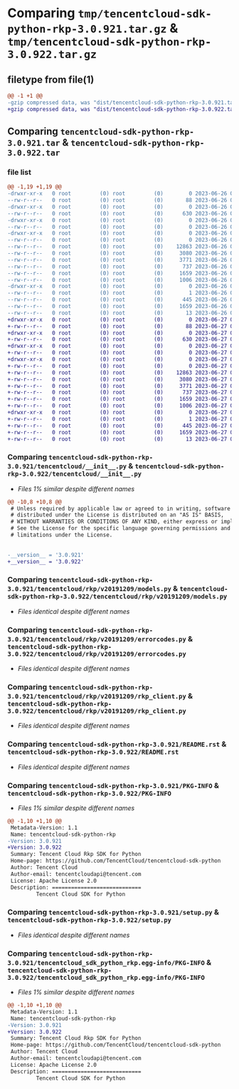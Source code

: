# Comparing `tmp/tencentcloud-sdk-python-rkp-3.0.921.tar.gz` & `tmp/tencentcloud-sdk-python-rkp-3.0.922.tar.gz`

## filetype from file(1)

```diff
@@ -1 +1 @@
-gzip compressed data, was "dist/tencentcloud-sdk-python-rkp-3.0.921.tar", last modified: Mon Jun 26 00:30:45 2023, max compression
+gzip compressed data, was "dist/tencentcloud-sdk-python-rkp-3.0.922.tar", last modified: Tue Jun 27 00:31:07 2023, max compression
```

## Comparing `tencentcloud-sdk-python-rkp-3.0.921.tar` & `tencentcloud-sdk-python-rkp-3.0.922.tar`

### file list

```diff
@@ -1,19 +1,19 @@
-drwxr-xr-x   0 root         (0) root         (0)        0 2023-06-26 00:30:45.000000 tencentcloud-sdk-python-rkp-3.0.921/
--rw-r--r--   0 root         (0) root         (0)       88 2023-06-26 00:30:45.000000 tencentcloud-sdk-python-rkp-3.0.921/setup.cfg
-drwxr-xr-x   0 root         (0) root         (0)        0 2023-06-26 00:30:45.000000 tencentcloud-sdk-python-rkp-3.0.921/tencentcloud/
--rw-r--r--   0 root         (0) root         (0)      630 2023-06-26 00:30:45.000000 tencentcloud-sdk-python-rkp-3.0.921/tencentcloud/__init__.py
-drwxr-xr-x   0 root         (0) root         (0)        0 2023-06-26 00:30:45.000000 tencentcloud-sdk-python-rkp-3.0.921/tencentcloud/rkp/
--rw-r--r--   0 root         (0) root         (0)        0 2023-06-26 00:30:45.000000 tencentcloud-sdk-python-rkp-3.0.921/tencentcloud/rkp/__init__.py
-drwxr-xr-x   0 root         (0) root         (0)        0 2023-06-26 00:30:45.000000 tencentcloud-sdk-python-rkp-3.0.921/tencentcloud/rkp/v20191209/
--rw-r--r--   0 root         (0) root         (0)        0 2023-06-26 00:30:45.000000 tencentcloud-sdk-python-rkp-3.0.921/tencentcloud/rkp/v20191209/__init__.py
--rw-r--r--   0 root         (0) root         (0)    12863 2023-06-26 00:30:45.000000 tencentcloud-sdk-python-rkp-3.0.921/tencentcloud/rkp/v20191209/models.py
--rw-r--r--   0 root         (0) root         (0)     3080 2023-06-26 00:30:45.000000 tencentcloud-sdk-python-rkp-3.0.921/tencentcloud/rkp/v20191209/errorcodes.py
--rw-r--r--   0 root         (0) root         (0)     3771 2023-06-26 00:30:45.000000 tencentcloud-sdk-python-rkp-3.0.921/tencentcloud/rkp/v20191209/rkp_client.py
--rw-r--r--   0 root         (0) root         (0)      737 2023-06-26 00:30:45.000000 tencentcloud-sdk-python-rkp-3.0.921/README.rst
--rw-r--r--   0 root         (0) root         (0)     1659 2023-06-26 00:30:45.000000 tencentcloud-sdk-python-rkp-3.0.921/PKG-INFO
--rw-r--r--   0 root         (0) root         (0)     1006 2023-06-26 00:30:45.000000 tencentcloud-sdk-python-rkp-3.0.921/setup.py
-drwxr-xr-x   0 root         (0) root         (0)        0 2023-06-26 00:30:45.000000 tencentcloud-sdk-python-rkp-3.0.921/tencentcloud_sdk_python_rkp.egg-info/
--rw-r--r--   0 root         (0) root         (0)        1 2023-06-26 00:30:45.000000 tencentcloud-sdk-python-rkp-3.0.921/tencentcloud_sdk_python_rkp.egg-info/dependency_links.txt
--rw-r--r--   0 root         (0) root         (0)      445 2023-06-26 00:30:45.000000 tencentcloud-sdk-python-rkp-3.0.921/tencentcloud_sdk_python_rkp.egg-info/SOURCES.txt
--rw-r--r--   0 root         (0) root         (0)     1659 2023-06-26 00:30:45.000000 tencentcloud-sdk-python-rkp-3.0.921/tencentcloud_sdk_python_rkp.egg-info/PKG-INFO
--rw-r--r--   0 root         (0) root         (0)       13 2023-06-26 00:30:45.000000 tencentcloud-sdk-python-rkp-3.0.921/tencentcloud_sdk_python_rkp.egg-info/top_level.txt
+drwxr-xr-x   0 root         (0) root         (0)        0 2023-06-27 00:31:07.000000 tencentcloud-sdk-python-rkp-3.0.922/
+-rw-r--r--   0 root         (0) root         (0)       88 2023-06-27 00:31:07.000000 tencentcloud-sdk-python-rkp-3.0.922/setup.cfg
+drwxr-xr-x   0 root         (0) root         (0)        0 2023-06-27 00:31:07.000000 tencentcloud-sdk-python-rkp-3.0.922/tencentcloud/
+-rw-r--r--   0 root         (0) root         (0)      630 2023-06-27 00:31:06.000000 tencentcloud-sdk-python-rkp-3.0.922/tencentcloud/__init__.py
+drwxr-xr-x   0 root         (0) root         (0)        0 2023-06-27 00:31:07.000000 tencentcloud-sdk-python-rkp-3.0.922/tencentcloud/rkp/
+-rw-r--r--   0 root         (0) root         (0)        0 2023-06-27 00:31:06.000000 tencentcloud-sdk-python-rkp-3.0.922/tencentcloud/rkp/__init__.py
+drwxr-xr-x   0 root         (0) root         (0)        0 2023-06-27 00:31:07.000000 tencentcloud-sdk-python-rkp-3.0.922/tencentcloud/rkp/v20191209/
+-rw-r--r--   0 root         (0) root         (0)        0 2023-06-27 00:31:06.000000 tencentcloud-sdk-python-rkp-3.0.922/tencentcloud/rkp/v20191209/__init__.py
+-rw-r--r--   0 root         (0) root         (0)    12863 2023-06-27 00:31:06.000000 tencentcloud-sdk-python-rkp-3.0.922/tencentcloud/rkp/v20191209/models.py
+-rw-r--r--   0 root         (0) root         (0)     3080 2023-06-27 00:31:06.000000 tencentcloud-sdk-python-rkp-3.0.922/tencentcloud/rkp/v20191209/errorcodes.py
+-rw-r--r--   0 root         (0) root         (0)     3771 2023-06-27 00:31:06.000000 tencentcloud-sdk-python-rkp-3.0.922/tencentcloud/rkp/v20191209/rkp_client.py
+-rw-r--r--   0 root         (0) root         (0)      737 2023-06-27 00:31:06.000000 tencentcloud-sdk-python-rkp-3.0.922/README.rst
+-rw-r--r--   0 root         (0) root         (0)     1659 2023-06-27 00:31:07.000000 tencentcloud-sdk-python-rkp-3.0.922/PKG-INFO
+-rw-r--r--   0 root         (0) root         (0)     1006 2023-06-27 00:31:06.000000 tencentcloud-sdk-python-rkp-3.0.922/setup.py
+drwxr-xr-x   0 root         (0) root         (0)        0 2023-06-27 00:31:07.000000 tencentcloud-sdk-python-rkp-3.0.922/tencentcloud_sdk_python_rkp.egg-info/
+-rw-r--r--   0 root         (0) root         (0)        1 2023-06-27 00:31:07.000000 tencentcloud-sdk-python-rkp-3.0.922/tencentcloud_sdk_python_rkp.egg-info/dependency_links.txt
+-rw-r--r--   0 root         (0) root         (0)      445 2023-06-27 00:31:07.000000 tencentcloud-sdk-python-rkp-3.0.922/tencentcloud_sdk_python_rkp.egg-info/SOURCES.txt
+-rw-r--r--   0 root         (0) root         (0)     1659 2023-06-27 00:31:07.000000 tencentcloud-sdk-python-rkp-3.0.922/tencentcloud_sdk_python_rkp.egg-info/PKG-INFO
+-rw-r--r--   0 root         (0) root         (0)       13 2023-06-27 00:31:07.000000 tencentcloud-sdk-python-rkp-3.0.922/tencentcloud_sdk_python_rkp.egg-info/top_level.txt
```

### Comparing `tencentcloud-sdk-python-rkp-3.0.921/tencentcloud/__init__.py` & `tencentcloud-sdk-python-rkp-3.0.922/tencentcloud/__init__.py`

 * *Files 1% similar despite different names*

```diff
@@ -10,8 +10,8 @@
 # Unless required by applicable law or agreed to in writing, software
 # distributed under the License is distributed on an "AS IS" BASIS,
 # WITHOUT WARRANTIES OR CONDITIONS OF ANY KIND, either express or implied.
 # See the License for the specific language governing permissions and
 # limitations under the License.
 
 
-__version__ = '3.0.921'
+__version__ = '3.0.922'
```

### Comparing `tencentcloud-sdk-python-rkp-3.0.921/tencentcloud/rkp/v20191209/models.py` & `tencentcloud-sdk-python-rkp-3.0.922/tencentcloud/rkp/v20191209/models.py`

 * *Files identical despite different names*

### Comparing `tencentcloud-sdk-python-rkp-3.0.921/tencentcloud/rkp/v20191209/errorcodes.py` & `tencentcloud-sdk-python-rkp-3.0.922/tencentcloud/rkp/v20191209/errorcodes.py`

 * *Files identical despite different names*

### Comparing `tencentcloud-sdk-python-rkp-3.0.921/tencentcloud/rkp/v20191209/rkp_client.py` & `tencentcloud-sdk-python-rkp-3.0.922/tencentcloud/rkp/v20191209/rkp_client.py`

 * *Files identical despite different names*

### Comparing `tencentcloud-sdk-python-rkp-3.0.921/README.rst` & `tencentcloud-sdk-python-rkp-3.0.922/README.rst`

 * *Files identical despite different names*

### Comparing `tencentcloud-sdk-python-rkp-3.0.921/PKG-INFO` & `tencentcloud-sdk-python-rkp-3.0.922/PKG-INFO`

 * *Files 1% similar despite different names*

```diff
@@ -1,10 +1,10 @@
 Metadata-Version: 1.1
 Name: tencentcloud-sdk-python-rkp
-Version: 3.0.921
+Version: 3.0.922
 Summary: Tencent Cloud Rkp SDK for Python
 Home-page: https://github.com/TencentCloud/tencentcloud-sdk-python
 Author: Tencent Cloud
 Author-email: tencentcloudapi@tencent.com
 License: Apache License 2.0
 Description: ============================
         Tencent Cloud SDK for Python
```

### Comparing `tencentcloud-sdk-python-rkp-3.0.921/setup.py` & `tencentcloud-sdk-python-rkp-3.0.922/setup.py`

 * *Files identical despite different names*

### Comparing `tencentcloud-sdk-python-rkp-3.0.921/tencentcloud_sdk_python_rkp.egg-info/PKG-INFO` & `tencentcloud-sdk-python-rkp-3.0.922/tencentcloud_sdk_python_rkp.egg-info/PKG-INFO`

 * *Files 1% similar despite different names*

```diff
@@ -1,10 +1,10 @@
 Metadata-Version: 1.1
 Name: tencentcloud-sdk-python-rkp
-Version: 3.0.921
+Version: 3.0.922
 Summary: Tencent Cloud Rkp SDK for Python
 Home-page: https://github.com/TencentCloud/tencentcloud-sdk-python
 Author: Tencent Cloud
 Author-email: tencentcloudapi@tencent.com
 License: Apache License 2.0
 Description: ============================
         Tencent Cloud SDK for Python
```

